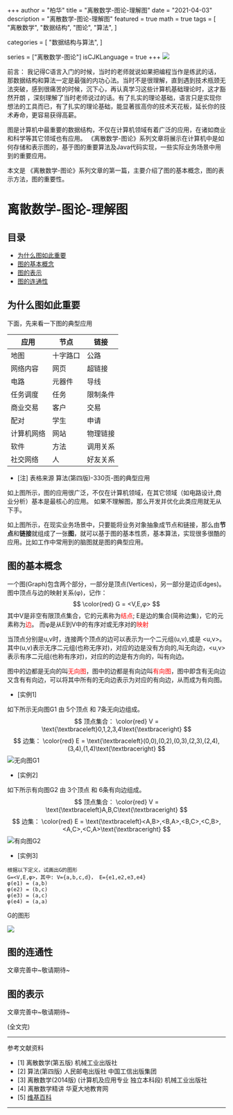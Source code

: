 +++
author = "柏华"
title = "离散数学-图论-理解图"
date = "2021-04-03"
description = "离散数学-图论-理解图"
featured = true
math = true
tags = [
    "离散数学",
    "数据结构",
    "图论",
    "算法",
]

categories = [
"数据结构与算法",
]

series = ["离散数学-图论"]
isCJKLanguage = true
+++
![](/images/graph/g4.jpg)

前言： 我记得C语言入门的时候，当时的老师就说如果把编程当作是练武的话，那数据结构和算法一定是最强的内功心法。当时不是很理解，直到遇到技术瓶颈无法突破，感到很痛苦的时候，沉下心，再认真学习这些计算机基础理论时，这才豁然开朗
，深刻理解了当时老师说过的话。有了扎实的理论基础，语言只是实现你想法的工具而已，有了扎实的理论基础，能显著拔高你的技术天花板，延长你的技术寿命，更容易获得高薪。

图是计算机中最重要的数据结构，不仅在计算机领域有着广泛的应用，在诸如商业和科学等其它领域也有应用。 《离散数学-图论》系列文章将展示在计算机中是如何存储和表示图的，基于图的重要算法及Java代码实现，一些实际业务场景中用到的重要应用。

本文是 《离散数学-图论》系列文章的第一篇，主要介绍了图的基本概念，图的表示方法，图的重要性。


<!--more-->
# 离散数学-图论-理解图

## 目录

* [为什么图如此重要](#为什么图如此重要)
* [图的基本概念](#图的基本概念)
* [图的表示](#图的表示)
* [图的连通性](#图的连通性)

## 为什么图如此重要

下面，先来看一下图的典型应用

| 应用       | 节点     | 链接   |
| --------  | -------- | ------ |
| 地图       | 十字路口 | 公路 |
| 网络内容       | 网页 | 超链接 |
| 电路       | 元器件 | 导线 |
| 任务调度       | 任务 | 限制条件 |
| 商业交易       | 客户 | 交易 |
| 配对       | 学生 | 申请 |
| 计算机网络       | 网站 | 物理链接 |
| 软件       | 方法 | 调用关系 |
| 社交网络       | 人 | 好友关系 |

- [注] 表格来源 算法(第四版)-330页-图的典型应用

如上图所示，图的应用很广泛，不仅在计算机领域，在其它领域（如电路设计,商业分析）基本是最核心的应用。 如果不理解图，那么开发并优化此类应用就无从下手。

如上图所示，在现实业务场景中，只要能将业务对象抽象成节点和链接，那么由**节点**和**链接**就组成了一张**图**，就可以基于图的基本性质，基本算法，实现很多很酷的应用。比如工作中常用到的脑图就是图的典型应用。

## 图的基本概念


一个图(Graph)包含两个部分，一部分是顶点(Vertices)，另一部分是边(Edges)。图中顶点与边的映射关系(φ)，记作：
$$
\color{red} G = <V,E,φ>
$$
其中V是非空有限顶点集合，它的元素称为<font color='red'>结点</font>; E是边的集合(简称边集)，它的元素称为<font color='red'>边</font>。 而φ是从E到V中的有序对或无序对的<font color='red'>映射</font>

当顶点分别是u,v时，连接两个顶点的边可以表示为一个二元组(u,v),或是 <u,v>。其中(u,v)表示无序二元组(也称无序对)，对应的边是没有方向的,叫无向边，<u,v>表示有序二元组(也称有序对)，对应的的边是有方向的，叫有向边。

图中的边都是无向的叫<font color='red'>无向图</font>，图中的边都是有向边叫<font color='red'>有向图</font>，图中即含有无向边又含有有向边，可以将其中所有的无向边表示为对应的有向边，从而成为有向图。

- [实例1]

如下所示无向图G1 由 5个顶点 和 7条无向边组成。
$$
顶点集合： \color{red} V = \text{\textbraceleft}0,1,2,3,4\text{\textbraceright}
$$
$$
边集： \color{red} E = \text{\textbraceleft}(0,0),(0,2),(0,3),(2,3),(2,4),(3,4),(1,4)\text{\textbraceright}
$$
![无向图G1](/images/graph/g1.png)

- [实例2]

如下所示有向图G2 由 3个顶点 和 6条有向边组成。
$$
顶点集合： \color{red} V = \text{\textbraceleft}A,B,C\text{\textbraceright}
$$
$$
边集： \color{red} E = \text{\textbraceleft}<A,B>,<B,A>,<B,C>,<C,B>,<A,C>,<C,A>\text{\textbraceright}
$$
![有向图G2](/images/graph/g2.png)

- [实例3] 

``` textmate
根据以下定义，试画出G的图形 
G=<V,E,φ>，其中: V={a,b,c,d}， E={e1,e2,e3,e4}
φ(e1) = (a,b)
φ(e2) = (b,c)
φ(e3) = (a,c)
φ(e4) = (a,a)
```
G的图形

![](/images/graph/g3.png)


## 图的连通性

文章完善中~敬请期待~

## 图的表示

文章完善中~敬请期待~ 

(全文完)

---
参考文献资料
- [1] 离散数学(第五版) 机械工业出版社
- [2] 算法(第四版) 人民邮电出版社 中国工信出版集团
- [3] 离散数学(2014版) (计算机及应用专业 独立本科段)  机械工业出版社
- [4] 离散数学精讲 华夏大地教育网
- [5] [维基百科](https://zh.wikiredia.com)
---







